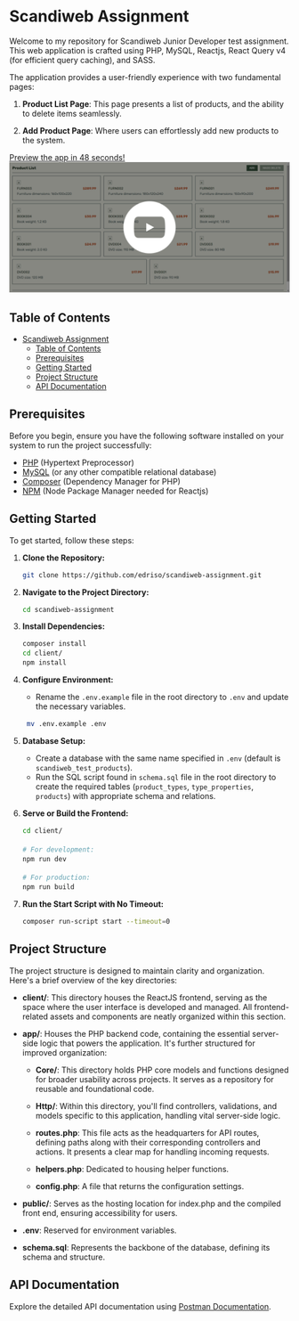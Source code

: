 # Scandiweb Assignment

Welcome to my repository for Scandiweb Junior Developer test assignment. This web application is crafted using PHP, MySQL, Reactjs, React Query v4 (for efficient query caching), and SASS.

The application provides a user-friendly experience with two fundamental pages:

1. **Product List Page**: This page presents a list of products, and the ability to delete items seamlessly.

2. **Add Product Page**: Where users can effortlessly add new products to the system.

[Preview the app in 48 seconds!](https://youtu.be/2IST2s2vXg0)
[![Video Link](public/screenshot.png)](https://youtu.be/2IST2s2vXg0)

<!-- **[Task Details](https://scandiweb.notion.site/Junior-Developer-Test-Task-1b2184e40dea47df840b7c0cc638e61e)** -->

## Table of Contents

- [Scandiweb Assignment](#scandiweb-assignment)
  - [Table of Contents](#table-of-contents)
  - [Prerequisites](#prerequisites)
  - [Getting Started](#getting-started)
  - [Project Structure](#project-structure)
  - [API Documentation](#api-documentation)

## Prerequisites

Before you begin, ensure you have the following software installed on your system to run the project successfully:

- [PHP](https://www.php.net/) (Hypertext Preprocessor)
- [MySQL](https://www.mysql.com/) (or any other compatible relational database)
- [Composer](https://getcomposer.org/) (Dependency Manager for PHP)
- [NPM](https://nodejs.org/en/download) (Node Package Manager needed for Reactjs)

## Getting Started

To get started, follow these steps:

1. **Clone the Repository:**

   ```bash
   git clone https://github.com/edriso/scandiweb-assignment.git
   ```

2. **Navigate to the Project Directory:**

   ```bash
   cd scandiweb-assignment
   ```

3. **Install Dependencies:**

   ```bash
   composer install
   cd client/
   npm install
   ```

4. **Configure Environment:**

   - Rename the `.env.example` file in the root directory to `.env` and update the necessary variables.

   ```bash
    mv .env.example .env
   ```

5. **Database Setup:**

   - Create a database with the same name specified in `.env` (default is `scandiweb_test_products`).
   - Run the SQL script found in `schema.sql` file in the root directory to create the required tables (`product_types`, `type_properties`, `products`) with appropriate schema and relations.

6. **Serve or Build the Frontend:**

   ```bash
   cd client/

   # For development:
   npm run dev

   # For production:
   npm run build
   ```

7. **Run the Start Script with No Timeout:**
   ```bash
   composer run-script start --timeout=0
   ```

## Project Structure

The project structure is designed to maintain clarity and organization. Here's a brief overview of the key directories:

- **client/**: This directory houses the ReactJS frontend, serving as the space where the user interface is developed and managed. All frontend-related assets and components are neatly organized within this section.

- **app/**: Houses the PHP backend code, containing the essential server-side logic that powers the application. It's further structured for improved organization:

  - **Core/**: This directory holds PHP core models and functions designed for broader usability across projects. It serves as a repository for reusable and foundational code.

  - **Http/**: Within this directory, you'll find controllers, validations, and models specific to this application, handling vital server-side logic.

  - **routes.php**: This file acts as the headquarters for API routes, defining paths along with their corresponding controllers and actions. It presents a clear map for handling incoming requests.

  - **helpers.php**: Dedicated to housing helper functions.

  - **config.php**: A file that returns the configuration settings.

- **public/**: Serves as the hosting location for index.php and the compiled front end, ensuring accessibility for users.

- **.env**: Reserved for environment variables.

- **schema.sql**: Represents the backbone of the database, defining its schema and structure.

## API Documentation

Explore the detailed API documentation using [Postman Documentation](https://documenter.getpostman.com/view/15155550/2s9Ykhg4M9).
